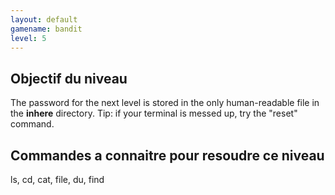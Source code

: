 ```yaml
---
layout: default
gamename: bandit
level: 5
---
```

Objectif du niveau
----------
The password for the next level is stored in the only human-readable
file in the **inhere** directory. Tip: if your terminal is messed
up, try the "reset" command.

Commandes a connaitre pour resoudre ce niveau
-----------------------------------------
ls, cd, cat, file, du, find

